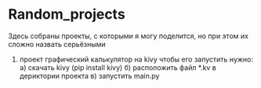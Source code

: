 # Random_projects
Здесь собраны проекты, с которыми я могу поделится, но при этом их сложно назвать серьёзными

1. проект графический калькулятор на kivy
   чтобы его запустить нужно:
     a) скачать kivy (pip install kivy)
     б) расположить файл *.kv в дериктории проекта
     в) запустить main.py
